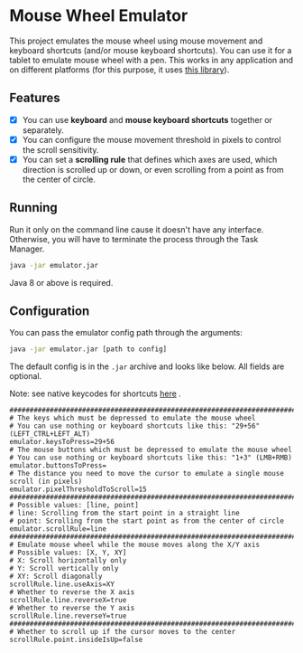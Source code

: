 # Mouse Wheel Emulator

This project emulates the mouse wheel using mouse movement and keyboard shortcuts (and/or mouse
keyboard shortcuts). You can use it for a tablet to emulate mouse wheel with a pen. This works in
any application and on different platforms (for this purpose, it
uses [this library](https://github.com/kwhat/jnativehook)).

## Features

- [x] You can use **keyboard** and **mouse keyboard shortcuts** together or separately.
- [x] You can configure the mouse movement threshold in pixels to control the scroll sensitivity.
- [x] You can set a **scrolling rule** that defines which axes are used, which direction is scrolled
  up or down, or even scrolling from a point as from the center of circle.

## Running

Run it only on the command line cause it doesn't have any interface. Otherwise, you will have to
terminate the process through the Task Manager.

```bash
java -jar emulator.jar
```

Java 8 or above is required.

## Configuration

You can pass the emulator config path through the arguments:

```bash
java -jar emulator.jar [path to config]
```

The default config is in the `.jar` archive and looks like below. All fields are optional.

Note: see native keycodes for shortcuts
[here](https://github.com/kwhat/jnativehook/blob/2.2/src/main/java/com/github/kwhat/jnativehook/keyboard/NativeKeyEvent.java)
.

```properties
##########################################################################################
# The keys which must be depressed to emulate the mouse wheel
# You can use nothing or keyboard shortcuts like this: "29+56" (LEFT_CTRL+LEFT_ALT)
emulator.keysToPress=29+56
# The mouse buttons which must be depressed to emulate the mouse wheel
# You can use nothing or keyboard shortcuts like this: "1+3" (LMB+RMB)
emulator.buttonsToPress=
# The distance you need to move the cursor to emulate a single mouse scroll (in pixels)
emulator.pixelThresholdToScroll=15
##########################################################################################
# Possible values: [line, point]
# line: Scrolling from the start point in a straight line
# point: Scrolling from the start point as from the center of circle
emulator.scrollRule=line
##########################################################################################
# Emulate mouse wheel while the mouse moves along the X/Y axis
# Possible values: [X, Y, XY]
# X: Scroll horizontally only
# Y: Scroll vertically only
# XY: Scroll diagonally
scrollRule.line.useAxis=XY
# Whether to reverse the X axis
scrollRule.line.reverseX=true
# Whether to reverse the Y axis
scrollRule.line.reverseY=true
##########################################################################################
# Whether to scroll up if the cursor moves to the center
scrollRule.point.insideIsUp=false
```
